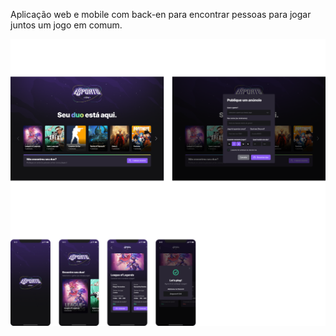 Aplicação web e mobile com back-en para encontrar pessoas para jogar juntos um jogo em comum.

![cover](.github/cover.png?style=flat)
